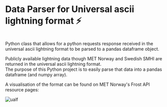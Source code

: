 # Data Parser for Universal ascii lightning format ⚡
<br>
Python class that allows for a python requests response received in the universal ascii lightning format to be parsed to a pandas dataframe object.


Publicly available lightning data though MET Norway and Swedish SMHI are returned in the universal ascii lightning format. <br>The purpose of this Python project is to easily parse that data into a pandas dataframe (and numpy array).

A visualisation of the format can be found on MET Norway's Frost API resource pages:

![ualf](https://frost.met.no/images/concepts/UALF_format.png)
